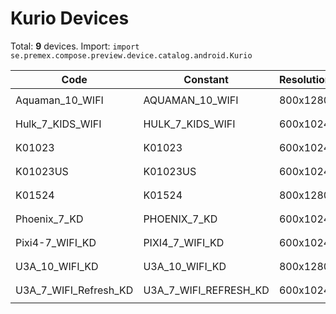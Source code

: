# Kurio Devices

Total: **9** devices. Import: `import se.premex.compose.preview.device.catalog.android.Kurio`

| Code | Constant | Resolution | DPI | Compose Spec | Preview Usage |
|------|----------|------------|-----|-------------|---------------|
| Aquaman_10_WIFI | AQUAMAN_10_WIFI | 800x1280 | 160 | `spec:width=800px,height=1280px,dpi=160` | `@Preview(device = Kurio.AQUAMAN_10_WIFI)` |
| Hulk_7_KIDS_WIFI | HULK_7_KIDS_WIFI | 600x1024 | 160 | `spec:width=600px,height=1024px,dpi=160` | `@Preview(device = Kurio.HULK_7_KIDS_WIFI)` |
| K01023 | K01023 | 600x1024 | 160 | `spec:width=600px,height=1024px,dpi=160` | `@Preview(device = Kurio.K01023)` |
| K01023US | K01023US | 600x1024 | 160 | `spec:width=600px,height=1024px,dpi=160` | `@Preview(device = Kurio.K01023US)` |
| K01524 | K01524 | 800x1280 | 160 | `spec:width=800px,height=1280px,dpi=160` | `@Preview(device = Kurio.K01524)` |
| Phoenix_7_KD | PHOENIX_7_KD | 600x1024 | 160 | `spec:width=600px,height=1024px,dpi=160` | `@Preview(device = Kurio.PHOENIX_7_KD)` |
| Pixi4-7_WIFI_KD | PIXI4_7_WIFI_KD | 600x1024 | 160 | `spec:width=600px,height=1024px,dpi=160` | `@Preview(device = Kurio.PIXI4_7_WIFI_KD)` |
| U3A_10_WIFI_KD | U3A_10_WIFI_KD | 800x1280 | 160 | `spec:width=800px,height=1280px,dpi=160` | `@Preview(device = Kurio.U3A_10_WIFI_KD)` |
| U3A_7_WIFI_Refresh_KD | U3A_7_WIFI_REFRESH_KD | 600x1024 | 160 | `spec:width=600px,height=1024px,dpi=160` | `@Preview(device = Kurio.U3A_7_WIFI_REFRESH_KD)` |

<!-- Generated automatically. Do not edit manually. -->
